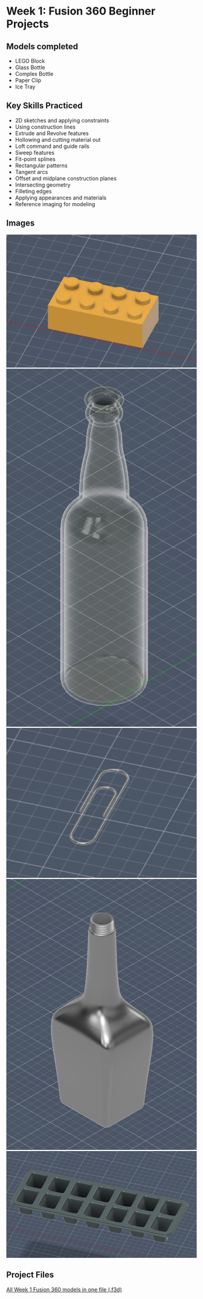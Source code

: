 # Week 1: Fusion 360 Beginner Projects

## Models completed
- LEGO Block
- Glass Bottle
- Complex Bottle
- Paper Clip
- Ice Tray

## Key Skills Practiced
- 2D sketches and applying constraints
- Using construction lines
- Extrude and Revolve features
- Hollowing and cutting material out
- Loft command and guide rails
- Sweep features
- Fit-point splines
- Rectangular patterns
- Tangent arcs
- Offset and midplane construction planes
- Intersecting geometry
- Filleting edges
- Applying appearances and materials
- Reference imaging for modeling

## Images
![LEGO Block](/assets/images/legoBrick.png)
![Glass Bottle](/assets/images/glassBottle.png)
![PaperClip](/assets/images/paperClip.png)
![ComplexBottle](/assets/images/complexBottle.png)
![IceTray](/assets/images/iceTray.png)

## Project Files
[All Week 1 Fusion 360 models in one file (.f3d)](/assets/projects/fusion360/week1/allModelsWeek1.f3d)
